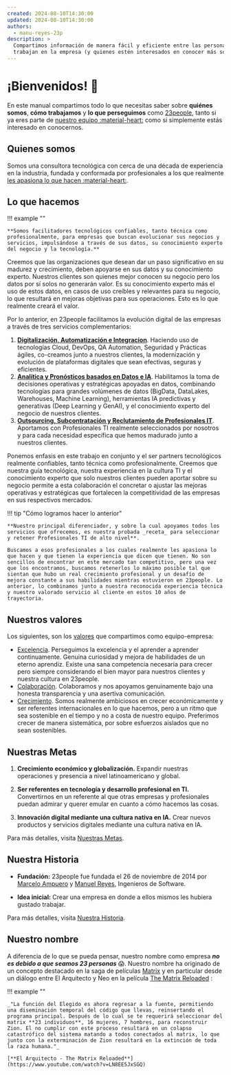 ```yaml
---
created: 2024-08-10T14:30:00
updated: 2024-08-10T14:30:00
authors:
  - manu-reyes-23p
description: >
  Compartimos información de manera fácil y eficiente entre las personas que 
  trabajan en la empresa (y quienes estén interesados en conocer más sobre nosotros).
---
```


# ¡Bienvenidos!  🎉

En este manual compartimos todo lo que necesitas saber sobre **quiénes somos**, **cómo trabajamos** y **lo que perseguimos** como [23people](https://23people.io), tanto si ya eres parte de [nuestro equipo :material-heart:](teams) como si simplemente estás interesado en conocernos.

## Quienes somos

Somos una consultora tecnológica con cerca de una década de experiencia en la industria, fundada y conformada por profesionales a los que realmente [les apasiona lo que hacen :material-heart:](#nuestros-valores).

## Lo que hacemos

!!! example ""

    **Somos facilitadores tecnológicos confiables, tanto técnica como profesionalmente, para empresas que buscan evolucionar sus negocios y servicios, impulsándose a través de sus datos, su conocimiento experto del negocio y la tecnología.**

Creemos que las organizaciones que desean dar un paso significativo en su madurez y crecimiento, deben apoyarse en sus datos y su conocimiento experto. Nuestros clientes son quienes mejor conocen su negocio pero los datos por sí solos no generarán valor. Es su conocimiento experto más el uso de estos datos, en casos de uso creíbles y relevantes para su negocio, lo que resultará en mejoras objetivas para sus operaciones. Esto es lo que realmente creará el valor.

Por lo anterior, en 23people facilitamos la evolución digital de las empresas a través de tres servicios complementarios:

1. [**Digitalización, Automatización e Integracion**](). Haciendo uso de tecnologías Cloud, DevOps, QA Automation, Seguridad y Prácticas ágiles, co-creamos junto a nuestros clientes, la modernización y evolución de plataformas digitales que sean efectivas, seguras y eficientes.
2. [**Analítica y Pronósticos basados en Datos e IA**](). Habilitamos la toma de decisiones operativas y estratégicas apoyadas en datos, combinando tecnologías para grandes volúmenes de datos (BigData, DataLakes, Warehouses, Machine Learning), herramientas IA predictivas y generativas (Deep Learning y GenAI), y el conocimiento experto del negocio de nuestros clientes.
3. [**Outsourcing, Subcontratación y Reclutamiento de Profesionales IT**](). Aportamos con Profesionales TI realmente seleccionados por nosotros y para cada necesidad específica que hemos madurado junto a nuestros clientes.

Ponemos enfasis en este trabajo en conjunto y el ser partners tecnológicos realmente confiables, tanto técnica como profesionalmente. Creemos que nuestra guía tecnológica, nuestra experiencia en la cultura TI y el conocimiento experto que solo nuestros clientes pueden aportar sobre su negocio permite a esta colaboración el concretar o ajustar las mejoras operativas y estratégicas que fortalecen la competitividad de las empresas en sus respectivos mercados.

!!! tip "Cómo logramos hacer lo anterior"

    **Nuestro principal diferenciador, y sobre la cual apoyamos todos los servicios que ofrecemos, es nuestra probada _receta_ para seleccionar y retener Profesionales TI de alto nivel**. 
    
    Buscamos a esos profesionales a los cuales realmente les apasiona lo que hacen y que tienen la experiencia que dicen que tienen. No son sencillos de encontrar en este mercado tan competitivo, pero una vez que los encontramos, buscamos retenerlos lo máximo posible tal que sientan que hubo un real crecimiento profesional y un desafío de mejora constante a sus habilidades mientras estuvieron en 23people. Lo anterior, lo combinamos junto a nuestra reconocida experiencia técnica y nuestro valorado servicio al cliente en estos 10 años de trayectoria.

## Nuestros valores

Los siguientes, son los [valores](nuestros-valores) que compartimos como equipo-empresa:

- [Excelencia](nuestros-valores#excelencia). Perseguimos la excelencia y el aprender a aprender continuamente. Genuina curiosidad y mejora de habilidades de un eterno aprendiz. Existe una sana competencia necesaria para crecer pero siempre considerando el bien mayor para nuestros clientes y nuestra cultura en 23people.
- [Colaboración](nuestros-valores#colaboracion). Colaboramos y nos apoyamos genuinamente bajo una honesta transparencia y una asertiva comunicación.
- [Crecimiento](nuestros-valores#crecimiento). Somos realmente ambiciosos en crecer económicamente y ser referentes internacionales en lo que hacemos, pero a un ritmo que sea sostenible en el tiempo y no a costa de nuestro equipo. Preferimos crecer de manera sistemática, por sobre esfuerzos aislados que no sean sostenibles.

## Nuestras Metas

1. **Crecimiento económico y globalización.** Expandir nuestras operaciones y presencia a nivel latinoamericano y global.

2. **Ser referentes en tecnología y desarrollo profesional en TI.** Convertirnos en un referente al que otras empresas y profesionales puedan admirar y querer emular en cuanto a cómo hacemos las cosas.

3. **Innovación digital mediante una cultura nativa en IA.** Crear nuevos productos y servicios digitales mediante una cultura nativa en IA.

Para más detalles, visita [Nuestras Metas](nuestras-metas).

## Nuestra Historia

- **Fundación:** 23people fue fundada el 26 de noviembre de 2014 por [Marcelo Ampuero](https://github.com/marceloat23) y [Manuel Reyes](https://github.com/manu-reyes-23p), Ingenieros de Software.

- **Idea inicial:** Crear una empresa en donde a ellos mismos les hubiera gustado trabajar.

Para más detalles, visita [Nuestra Historia](nuestra-historia).

## Nuestro nombre

A diferencia de lo que se pueda pensar, nuestro nombre como empresa **_no es debido a que seamos 23 personas_** 😱. Nuestro nombre ha originado de un concepto destacado en la saga de películas [Matrix](https://es.wikipedia.org/wiki/Matrix)
 y en particular desde un diálogo entre El Arquitecto y Neo en la película [The Matrix Reloaded](https://www.imdb.com/title/tt0234215/?ref_=fn_al_tt_3)
:

!!! example ""

    _"La función del Elegido es ahora regresar a la fuente, permitiendo una diseminación temporal del código que llevas, reinsertando el programa principal. Después de lo cual se te requerirá seleccionar del matrix **23 individuos**, 16 mujeres, 7 hombres, para reconstruir Zion. El no cumplir con este proceso resultará en un colapso catastrófico del sistema matando a todos conectados al matrix, lo que junto con la exterminación de Zion resultará en la extinción de toda la raza humana."_

    [**El Arquitecto - The Matrix Reloaded**](https://www.youtube.com/watch?v=LN8EE5JxSGQ)
